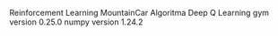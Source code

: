 Reinforcement Learning MountainCar
Algoritma Deep Q Learning
gym version 0.25.0
numpy version 1.24.2
